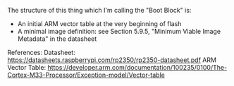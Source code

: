 The structure of this thing which I'm calling the "Boot Block" is:

  - An initial ARM vector table at the very beginning of flash
  - A minimal image definition: see Section 5.9.5,
    "Minimum Viable Image Metadata" in the datasheet

References:
  Datasheet: 
    https://datasheets.raspberrypi.com/rp2350/rp2350-datasheet.pdf
  ARM Vector Table:
    https://developer.arm.com/documentation/100235/0100/The-Cortex-M33-Processor/Exception-model/Vector-table
